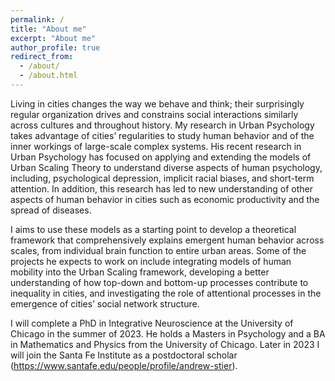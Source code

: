 ```yaml
---
permalink: /
title: "About me"
excerpt: "About me"
author_profile: true
redirect_from: 
  - /about/
  - /about.html
---
```


Living in cities changes the way we behave and think; their surprisingly regular organization drives and constrains social interactions similarly across cultures and throughout history. My research in Urban Psychology takes advantage of cities’ regularities to study human behavior and of the inner workings of large-scale complex systems. His recent research in Urban Psychology has focused on applying and extending the models of Urban Scaling Theory to understand diverse aspects of human psychology, including, psychological depression, implicit racial biases, and short-term attention. In addition, this research has led to new understanding of other aspects of human behavior in cities such as economic productivity and the spread of diseases.

I aims to use these models as a starting point to develop a theoretical framework that comprehensively explains emergent human behavior across scales, from individual brain function to entire urban areas. Some of the projects he expects to work on include integrating models of human mobility into the Urban Scaling framework, developing a better understanding of how top-down and bottom-up processes contribute to inequality in cities, and investigating the role of attentional processes in the emergence of cities’ social network structure.

I will complete a PhD in Integrative Neuroscience at the University of Chicago in the summer of 2023. He holds a Masters in Psychology and a BA in Mathematics and Physics from the University of Chicago. Later in 2023 I will join the Santa Fe Institute as a postdoctoral scholar (https://www.santafe.edu/people/profile/andrew-stier).
